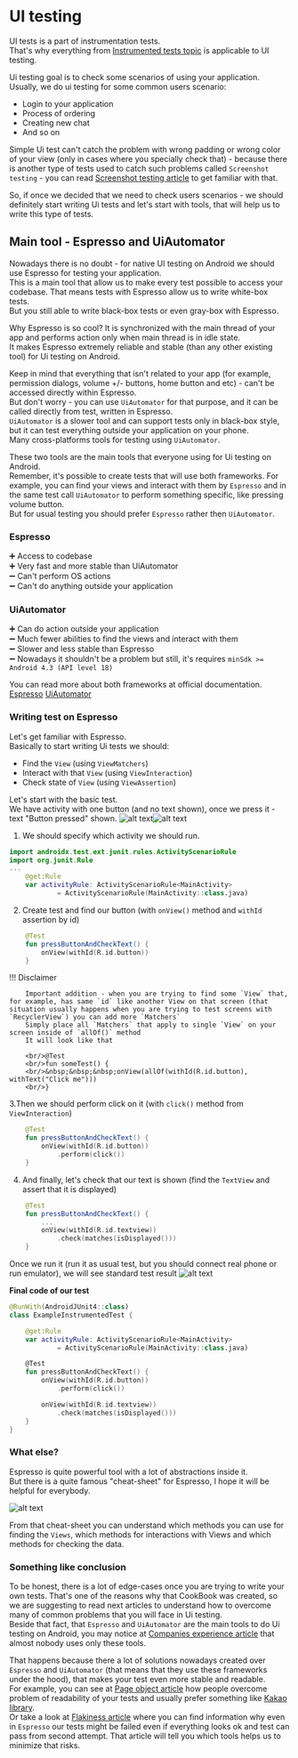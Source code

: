 # UI testing

UI tests is a part of instrumentation tests. <br/>
That's why everything from [Instrumented tests topic](https://android-ui-testing.github.io/Cookbook/basics/instrumented_testing_basics/) is applicable to UI testing.

Ui testing goal is to check some scenarios of using your application.<br/>
Usually, we do ui testing for some common users scenario:

* Login to your application
* Process of ordering 
* Creating new chat 
* And so on

Simple Ui test can't catch the problem with wrong padding or wrong color of your view (only in cases where you specially check that) - because there is another type of tests used to catch such problems called `Screenshot testing` - you can read [Screenshot testing article](https://android-ui-testing.github.io/Cookbook/basics/screenshot_testing/) to get familiar with that.<br/>

So, if once we decided that we need to check users scenarios - we should definitely start writing Ui tests and let's start with tools, that will help us to write this type of tests.

## Main tool - Espresso and UiAutomator

Nowadays there is no doubt - for native UI testing on Android we should use Espresso for testing your application.
<br/>This is a main tool that allow us to make every test possible to access your codebase. That means tests with Espresso allow us to write white-box tests.
<br/>But you still able to write black-box tests or even gray-box with Espresso.

Why Espresso is so cool? It is synchronized with the main thread of your app and performs action only when main thread is in idle state.
<br/>It makes Espresso extremely reliable and stable (than any other existing tool) for Ui testing on Android.

Keep in mind that everything that isn't related to your app (for example, permission dialogs, volume +/- buttons, home button and etc) - can't be accessed directly within Espresso.
<br/>But don't worry - you can use `UiAutomator` for that purpose, and it can be called directly from test, written in Espresso.
<br/>`UiAutomator` is a slower tool and can support tests only in black-box style, but it can test everything outside your application on your phone.
<br/>Many cross-platforms tools for testing using `UiAutomator`.

These two tools are the main tools that everyone using for Ui testing on Android. <br/>
Remember, it's possible to create tests that will use both frameworks. For example, you can find your views and interact with them by `Espresso` and in the same test call `UiAutomator` to perform something specific, like pressing volume button. <br/>
But for usual testing you should prefer `Espresso` rather then `UiAutomator`. 

### Espresso

➕ Access to codebase <br/>
➕ Very fast and more stable than UiAutomator <br/>
➖ Can't perform OS actions <br/>
➖ Can't do anything outside your application <br/>

### UiAutomator

➕ Can do action outside your application <br/>
➖ Much fewer abilities to find the views and interact with them <br/>
➖ Slower and less stable than Espresso <br/>
➖ Nowadays it shouldn't be a problem but still, it's requires `minSdk >= Android 4.3 (API level 18)` <br/>

You can read more about both frameworks at official documentation. [Espresso](https://developer.android.com/training/testing/espresso) [UiAutomator](https://developer.android.com/training/testing/ui-automator) 

### Writing test on Espresso

Let's get familiar with Espresso.
<br/>Basically to start writing Ui tests we should:

* Find the `View` (using `ViewMatchers`)
* Interact with that `View` (using `ViewInteraction`)
* Check state of `View` (using `ViewAssertion`)

Let's start with the basic test.
<br/>We have activity with one button (and no text shown), once we press it - text "Button pressed" shown.
![alt text](../images/ui_testing/ui_testing_button.png "First state")![alt text](../images/ui_testing/ui_testing_button_clicked.png "Second state")
1. We should specify which activity we should run.
```kotlin
import androidx.test.ext.junit.rules.ActivityScenarioRule
import org.junit.Rule
...
    @get:Rule
    var activityRule: ActivityScenarioRule<MainActivity>
            = ActivityScenarioRule(MainActivity::class.java)
```
2. Create test and find our button (with `onView()` method and `withId` assertion by id)
```kotlin
    @Test
    fun pressButtonAndCheckText() {
        onView(withId(R.id.button))
    }
```

!!! Disclaimer

        Important addition - when you are trying to find some `View` that, for example, has same `id` like another View on that screen (that situation usually happens when you are trying to test screens with `RecyclerView`) you can add more `Matchers`
        Simply place all `Matchers` that apply to single `View` on your screen inside of `allOf()` method
        It will look like that
        
        <br/>@Test
        <br/>fun someTest() {
        <br/>&nbsp;&nbsp;&nbsp;onView(allOf(withId(R.id.button), withText("Click me")))
        <br/>}

3.Then we should perform click on it (with `click()` method from `ViewInteraction`)
```kotlin
    @Test
    fun pressButtonAndCheckText() {
        onView(withId(R.id.button))
            .perform(click())
    }
```
4. And finally, let's check that our text is shown (find the `TextView` and assert that it is displayed)
```kotlin
    @Test
    fun pressButtonAndCheckText() {
        ...
        onView(withId(R.id.textview))
            .check(matches(isDisplayed()))
    }
```
Once we run it (run it as usual test, but you should connect real phone or run emulator), we will see standard test result
![alt text](../images/ui_testing/ui_testing_results.png "First state")

**Final code of our test**
```kotlin
@RunWith(AndroidJUnit4::class)
class ExampleInstrumentedTest {

    @get:Rule
    var activityRule: ActivityScenarioRule<MainActivity>
            = ActivityScenarioRule(MainActivity::class.java)

    @Test
    fun pressButtonAndCheckText() {
        onView(withId(R.id.button))
            .perform(click())

        onView(withId(R.id.textview))
            .check(matches(isDisplayed()))
    }
}
```

### What else?

Espresso is quite powerful tool with a lot of abstractions inside it. 
<br/>But there is a quite famous "cheat-sheet" for Espresso, I hope it will be helpful for everybody.

![alt text](../images/ui_testing/ui_testing_cheat_sheet.jpeg "Cheat sheet")

From that cheat-sheet you can understand which methods you can use for finding the `Views`, which methods for interactions with Views and which methods for checking the data.

### Something like conclusion

To be honest, there is a lot of edge-cases once you are trying to write your own tests. That's one of the reasons why that CookBook was created, so we are suggesting to read next articles to understand how to overcome many of common problems that you will face in Ui testing. <br/>
Beside that fact, that `Espresso` and `UiAutomator` are the main tools to do Ui testing on Android, you may notice at [Companies experience article](https://android-ui-testing.github.io/Cookbook/adoption/companies_experience/) that almost nobody uses only these tools.<br/>

That happens because there a lot of solutions nowadays created over `Espresso` and `UiAutomator` (that means that they use these frameworks under the hood), that makes your test even more stable and readable.<br/>
For example, you can see at [Page object article](https://android-ui-testing.github.io/Cookbook/practices/page_object/) how people overcome problem of readability of your tests and usually prefer something like [Kakao library](https://github.com/agoda-com/Kakao). <br/>
Or take a look at [Flakiness article](https://android-ui-testing.github.io/Cookbook/practices/flakiness/) where you can find information why even in `Espresso` our tests might be failed even if everything looks ok and test can pass from second attempt. That article will tell you which tools helps us to minimize that risks.